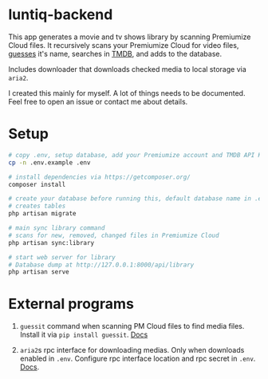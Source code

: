 # luntiq-backend

This app generates a movie and tv shows library by scanning Premiumize Cloud files.
It recursively scans your Premiumize Cloud for video files, [guesses](https://guessit.readthedocs.io/en/latest/) it's name, searches in [TMDB](https://themoviedb.com), and adds to the database.

Includes downloader that downloads checked media to local storage via `aria2`.

I created this mainly for myself. A lot of things needs to be documented. Feel free to open an issue or contact me about details.

# Setup

```bash
# copy .env, setup database, add your Premiumize account and TMDB API Key in .env file
cp -n .env.example .env

# install dependencies via https://getcomposer.org/
composer install

# create your database before running this, default database name in .env
# creates tables
php artisan migrate

# main sync library command
# scans for new, removed, changed files in Premiumize Cloud
php artisan sync:library

# start web server for library
# Database dump at http://127.0.0.1:8000/api/library
php artisan serve  
```

# External programs

1. `guessit` command when scanning PM Cloud files to find media files. Install it via `pip install guessit`. [Docs](https://guessit.readthedocs.io/en/latest/)

2. `aria2`s rpc interface for downloading medias. Only when downloads enabled in `.env`. Configure rpc interface location and rpc secret in `.env`. [Docs](https://aria2.github.io/manual/en/html/aria2c.html#rpc-interface).   

